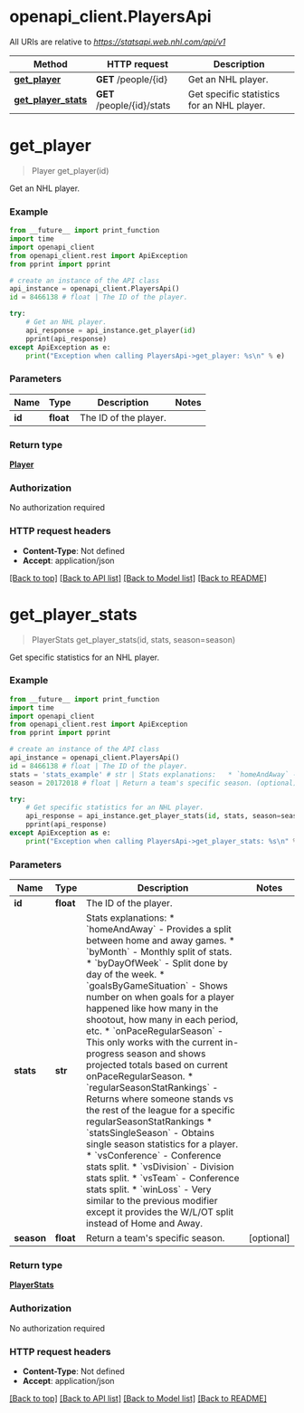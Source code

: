 # openapi_client.PlayersApi

All URIs are relative to *https://statsapi.web.nhl.com/api/v1*

Method | HTTP request | Description
------------- | ------------- | -------------
[**get_player**](PlayersApi.md#get_player) | **GET** /people/{id} | Get an NHL player.
[**get_player_stats**](PlayersApi.md#get_player_stats) | **GET** /people/{id}/stats | Get specific statistics for an NHL player.


# **get_player**
> Player get_player(id)

Get an NHL player.

### Example
```python
from __future__ import print_function
import time
import openapi_client
from openapi_client.rest import ApiException
from pprint import pprint

# create an instance of the API class
api_instance = openapi_client.PlayersApi()
id = 8466138 # float | The ID of the player.

try:
    # Get an NHL player.
    api_response = api_instance.get_player(id)
    pprint(api_response)
except ApiException as e:
    print("Exception when calling PlayersApi->get_player: %s\n" % e)
```

### Parameters

Name | Type | Description  | Notes
------------- | ------------- | ------------- | -------------
 **id** | **float**| The ID of the player. | 

### Return type

[**Player**](Player.md)

### Authorization

No authorization required

### HTTP request headers

 - **Content-Type**: Not defined
 - **Accept**: application/json

[[Back to top]](#) [[Back to API list]](../README.md#documentation-for-api-endpoints) [[Back to Model list]](../README.md#documentation-for-models) [[Back to README]](../README.md)

# **get_player_stats**
> PlayerStats get_player_stats(id, stats, season=season)

Get specific statistics for an NHL player.

### Example
```python
from __future__ import print_function
import time
import openapi_client
from openapi_client.rest import ApiException
from pprint import pprint

# create an instance of the API class
api_instance = openapi_client.PlayersApi()
id = 8466138 # float | The ID of the player.
stats = 'stats_example' # str | Stats explanations:   * `homeAndAway` - Provides a split between home and away games.   * `byMonth` - Monthly split of stats.   * `byDayOfWeek` - Split done by day of the week.   * `goalsByGameSituation` - Shows number on when goals for a player happened like how many in the shootout, how many in each period, etc.   * `onPaceRegularSeason` - This only works with the current in-progress season and shows projected totals based on current onPaceRegularSeason.   * `regularSeasonStatRankings` - Returns where someone stands vs the rest of the league for a specific regularSeasonStatRankings   * `statsSingleSeason` - Obtains single season statistics for a player.   * `vsConference` - Conference stats split.   * `vsDivision` - Division stats split.   * `vsTeam` - Conference stats split.   * `winLoss` - Very similar to the previous modifier except it provides the W/L/OT split instead of Home and Away. 
season = 20172018 # float | Return a team's specific season. (optional)

try:
    # Get specific statistics for an NHL player.
    api_response = api_instance.get_player_stats(id, stats, season=season)
    pprint(api_response)
except ApiException as e:
    print("Exception when calling PlayersApi->get_player_stats: %s\n" % e)
```

### Parameters

Name | Type | Description  | Notes
------------- | ------------- | ------------- | -------------
 **id** | **float**| The ID of the player. | 
 **stats** | **str**| Stats explanations:   * &#x60;homeAndAway&#x60; - Provides a split between home and away games.   * &#x60;byMonth&#x60; - Monthly split of stats.   * &#x60;byDayOfWeek&#x60; - Split done by day of the week.   * &#x60;goalsByGameSituation&#x60; - Shows number on when goals for a player happened like how many in the shootout, how many in each period, etc.   * &#x60;onPaceRegularSeason&#x60; - This only works with the current in-progress season and shows projected totals based on current onPaceRegularSeason.   * &#x60;regularSeasonStatRankings&#x60; - Returns where someone stands vs the rest of the league for a specific regularSeasonStatRankings   * &#x60;statsSingleSeason&#x60; - Obtains single season statistics for a player.   * &#x60;vsConference&#x60; - Conference stats split.   * &#x60;vsDivision&#x60; - Division stats split.   * &#x60;vsTeam&#x60; - Conference stats split.   * &#x60;winLoss&#x60; - Very similar to the previous modifier except it provides the W/L/OT split instead of Home and Away.  | 
 **season** | **float**| Return a team&#39;s specific season. | [optional] 

### Return type

[**PlayerStats**](PlayerStats.md)

### Authorization

No authorization required

### HTTP request headers

 - **Content-Type**: Not defined
 - **Accept**: application/json

[[Back to top]](#) [[Back to API list]](../README.md#documentation-for-api-endpoints) [[Back to Model list]](../README.md#documentation-for-models) [[Back to README]](../README.md)

